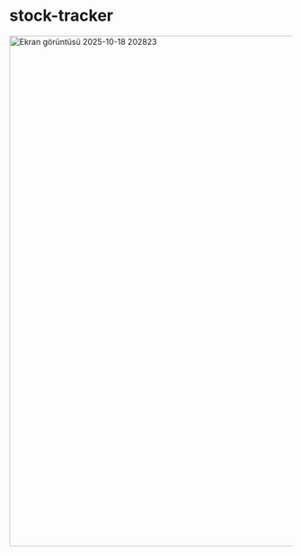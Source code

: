 # stock-tracker
<img width="1902" height="908" alt="Ekran görüntüsü 2025-10-18 202823" src="https://github.com/user-attachments/assets/9e106bb3-476d-4e5a-b169-1f44098cc598" />

